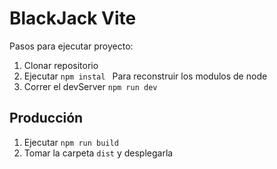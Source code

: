 # BlackJack Vite

Pasos para ejecutar proyecto:

1. Clonar repositorio
2. Ejecutar ```npm instal ``` Para reconstruir los modulos de node
3. Correr el devServer ```npm run dev```

## Producción 

1. Ejecutar ```npm run build```
2. Tomar la carpeta ```dist``` y desplegarla